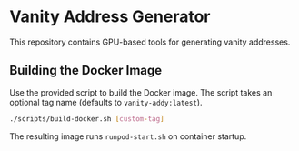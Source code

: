 # Vanity Address Generator

This repository contains GPU-based tools for generating vanity addresses.

## Building the Docker Image

Use the provided script to build the Docker image. The script takes an optional tag name (defaults to `vanity-addy:latest`).

```bash
./scripts/build-docker.sh [custom-tag]
```

The resulting image runs `runpod-start.sh` on container startup.

